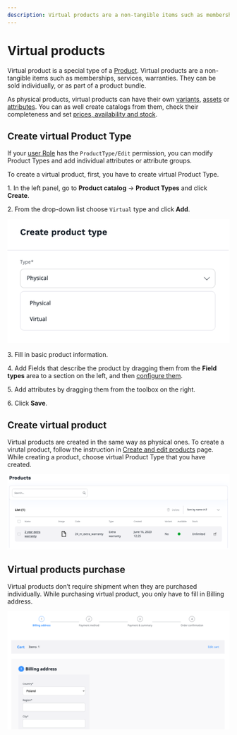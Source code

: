```yaml
---
description: Virtual products are a non-tangible items such as memberships, services, warranties. 
---
```


# Virtual products

Virtual product is a special type of a [Product](products.md). Virtual products are a non-tangible items such as memberships, services, warranties. 
They can be sold individually, or as part of a product bundle.

As physical products, virtual products can have their own [variants](work_with_product_variants.md), [assets](work_with_product_assets.md) or [attributes](products.md#attributes). 
You can as well create catalogs from them, check their completeness and set [prices, availability and stock](manage_prices_and_stock.md).

## Create virtual Product Type

If your [user Role](../permission_management/work_with_permissions.md) has the `ProductType/Edit` permission, you can modify Product Types and add individual attributes or attribute groups.

To create a virtual product, first, you have to create virtual Product Type.

1\. In the left panel, go to **Product catalog** -> **Product Types** and click **Create**.

2\. From the drop-down list choose `Virtual` type and click **Add**.

![`Creating virtual Product Type`](img/virtual_product_type.png "Creating virtual Product Type")

3\. Fill in basic product information.

4\. Add Fields that describe the product by dragging them from the **Field types** 
area to a section on the left, and then [configure them](../content_management/configure_ct_field_settings.md).

5\. Add attributes by dragging them from the toolbox on the right.

6\. Click **Save**.

## Create virtual product

Virtual products are created in the same way as physical ones.
To create a virutal product, follow the instruction in [Create and edit products](create_edit_product.md) page.
While creating a product, choose virtual Product Type that you have created.

![`Creating virtual product`](img/virtual_product.png "Creating virtual product")

## Virtual products purchase

Virtual products don’t require shipment when they are purchased individually.
While purchasing virtual product, you only have to fill in Billing address. 

![`Virtual product purchasing`](img/virtual_product_purchase.png "Virtual product purchasing")



